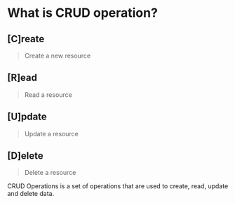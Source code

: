 # What is CRUD operation?

## [C]reate

> Create a new resource

## [R]ead

> Read a resource

## [U]pdate

> Update a resource

## [D]elete

> Delete a resource

CRUD Operations is a set of operations that are used to create, read, update and delete data.
